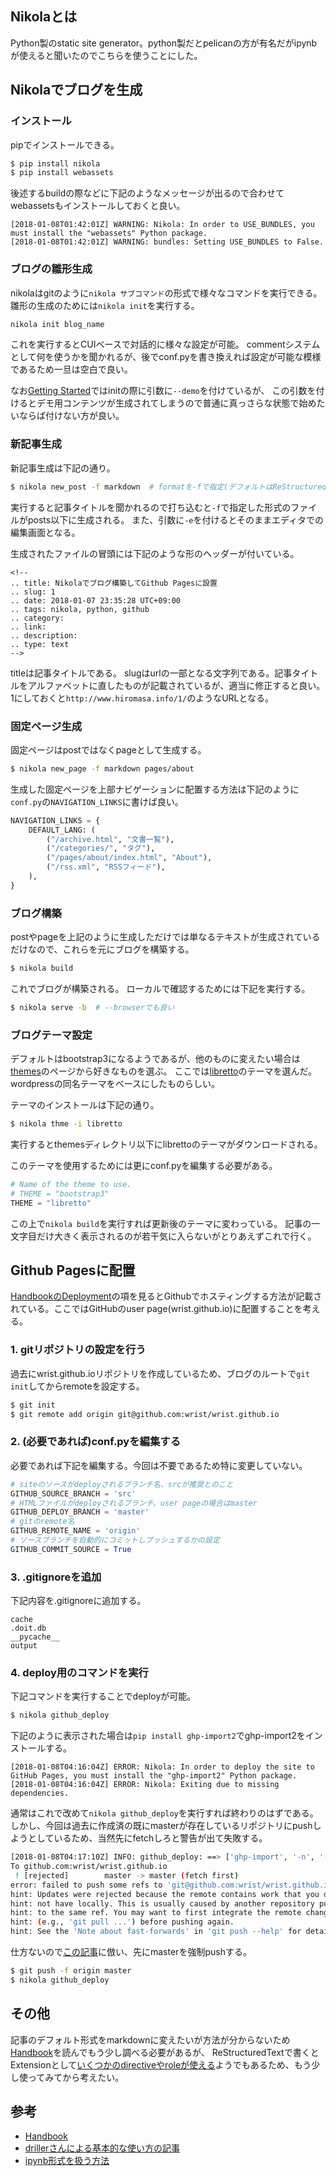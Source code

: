 <!--
.. title: Nikolaでブログ構築してGithub Pagesに設置
.. slug: 1
.. date: 2018-01-07 23:35:28 UTC+09:00
.. tags: nikola, python, github
.. category: 
.. link: 
.. description: 
.. type: text
-->

## Nikolaとは ##

Python製のstatic site generator。python製だとpelicanの方が有名だがipynbが使えると聞いたのでこちらを使うことにした。

## Nikolaでブログを生成 ##

### インストール ###

pipでインストールできる。

```sh
$ pip install nikola
$ pip install webassets
```

後述するbuildの際などに下記のようなメッセージが出るので合わせてwebassetsもインストールしておくと良い。

```
[2018-01-08T01:42:01Z] WARNING: Nikola: In order to USE_BUNDLES, you must install the "webassets" Python package.
[2018-01-08T01:42:01Z] WARNING: bundles: Setting USE_BUNDLES to False.
```


### ブログの雛形生成 ###

nikolaはgitのように`nikola サブコマンド`の形式で様々なコマンドを実行できる。
雛形の生成のためには`nikola init`を実行する。

```sh
nikola init blog_name
```

これを実行するとCUIベースで対話的に様々な設定が可能。
commentシステムとして何を使うかを聞かれるが、後でconf.pyを書き換えれば設定が可能な模様であるため一旦は空白で良い。

なお[Getting Started](https://getnikola.com/getting-started.html)ではinitの際に引数に`--demo`を付けているが、
この引数を付けるとデモ用コンテンツが生成されてしまうので普通に真っさらな状態で始めたいならば付けない方が良い。

### 新記事生成 ###

新記事生成は下記の通り。

```sh
$ nikola new_post -f markdown  # formatを-fで指定(デフォルトはReStructuredText形式)
```

実行すると記事タイトルを聞かれるので打ち込むと`-f`で指定した形式のファイルがposts以下に生成される。
また、引数に`-e`を付けるとそのままエディタでの編集画面となる。

生成されたファイルの冒頭には下記のような形のヘッダーが付いている。

```
<!--
.. title: Nikolaでブログ構築してGithub Pagesに設置
.. slug: 1
.. date: 2018-01-07 23:35:28 UTC+09:00
.. tags: nikola, python, github
.. category: 
.. link: 
.. description: 
.. type: text
-->
```

titleは記事タイトルである。
slugはurlの一部となる文字列である。記事タイトルをアルファベットに直したものが記載されているが、適当に修正すると良い。1にしておくと`http://www.hiromasa.info/1/`のようなURLとなる。

### 固定ページ生成 ###

固定ページはpostではなくpageとして生成する。

```sh
$ nikola new_page -f markdown pages/about
```

生成した固定ページを上部ナビゲーションに配置する方法は下記のように`conf.py`の`NAVIGATION_LINKS`に書けば良い。

```python
NAVIGATION_LINKS = {
    DEFAULT_LANG: (
        ("/archive.html", "文書一覧"),
        ("/categories/", "タグ"),
        ("/pages/about/index.html", "About"),
        ("/rss.xml", "RSSフィード"),
    ),
}
```

### ブログ構築 ###

postやpageを上記のように生成しただけでは単なるテキストが生成されているだけなので、これらを元にブログを構築する。

```sh
$ nikola build
```

これでブログが構築される。
ローカルで確認するためには下記を実行する。

``` sh
$ nikola serve -b  # --browserでも良い
```

### ブログテーマ設定 ###

デフォルトはbootstrap3になるようであるが、他のものに変えたい場合は[themes](https://themes.getnikola.com/)のページから好きなものを選ぶ。
ここでは[libretto](https://themes.getnikola.com/v7/libretto/)のテーマを選んだ。
wordpressの同名テーマをベースにしたものらしい。

テーマのインストールは下記の通り。

```sh
$ nikola thme -i libretto
```

実行するとthemesディレクトリ以下にlibrettoのテーマがダウンロードされる。

このテーマを使用するためには更にconf.pyを編集する必要がある。

```python
# Name of the theme to use.
# THEME = "bootstrap3"
THEME = "libretto"
```

この上で`nikola build`を実行すれば更新後のテーマに変わっている。
記事の一文字目だけ大きく表示されるのが若干気に入らないがとりあえずこれで行く。

## Github Pagesに配置 ##

[HandbookのDeployment](https://getnikola.com/handbook.html#deployment)の項を見るとGithubでホスティングする方法が記載されている。ここではGitHubのuser page(wrist.github.io)に配置することを考える。

### 1. gitリポジトリの設定を行う ###

  過去にwrist.github.ioリポジトリを作成しているため、ブログのルートで`git init`してからremoteを設定する。

```sh
$ git init
$ git remote add origin git@github.com:wrist/wrist.github.io
```

### 2. (必要であれば)conf.pyを編集する ###

  必要であれば下記を編集する。今回は不要であるため特に変更していない。

```python
# siteのソースがdeployされるブランチ名、srcが推奨とのこと
GITHUB_SOURCE_BRANCH = 'src'
# HTMLファイルがdeployされるブランチ、user pageの場合はmaster
GITHUB_DEPLOY_BRANCH = 'master'
# gitのremote名
GITHUB_REMOTE_NAME = 'origin'
# ソースブランチを自動的にコミットしプッシュするかの設定
GITHUB_COMMIT_SOURCE = True
```

### 3. .gitignoreを追加 ###

  下記内容を.gitignoreに追加する。

```.gitignore
cache
.doit.db
__pycache__
output
```

### 4. deploy用のコマンドを実行 ###

  下記コマンドを実行することでdeployが可能。

```sh
$ nikola github_deploy
```

下記のように表示された場合は`pip install ghp-import2`でghp-import2をインストールする。

```
[2018-01-08T04:16:04Z] ERROR: Nikola: In order to deploy the site to GitHub Pages, you must install the "ghp-import2" Python package.
[2018-01-08T04:16:04Z] ERROR: Nikola: Exiting due to missing dependencies.
```

通常はこれで改めて`nikola github_deploy`を実行すれば終わりのはずである。
しかし、今回は過去に作成済の既にmasterが存在しているリポジトリにpushしようとしているため、当然先にfetchしろと警告が出て失敗する。

```sh
[2018-01-08T04:17:10Z] INFO: github_deploy: ==> ['ghp-import', '-n', '-m', 'Nikola auto commit.\n\nSource commit: a37690e35a31dc4a108f53c62b8ee17e783aa28f\nNikola version: 7.8.11', '-p', '-r', 'origin', '-b', 'master', 'output']
To github.com:wrist/wrist.github.io
 ! [rejected]        master -> master (fetch first)
error: failed to push some refs to 'git@github.com:wrist/wrist.github.io'
hint: Updates were rejected because the remote contains work that you do
hint: not have locally. This is usually caused by another repository pushing
hint: to the same ref. You may want to first integrate the remote changes
hint: (e.g., 'git pull ...') before pushing again.
hint: See the 'Note about fast-forwards' in 'git push --help' for details.
```

仕方ないので[この記事](https://rcmdnk.com/blog/2013/11/01/computer-git/)に倣い、先にmasterを強制pushする。

```sh
$ git push -f origin master
$ nikola github_deploy
```

## その他 ##

記事のデフォルト形式をmarkdownに変えたいが方法が分からないため[Handbook](https://getnikola.com/handbook.html)を読んでもう少し調べる必要があるが、
ReStructuredTextで書くとExtensionとして[いくつかのdirectiveやroleが使える](https://getnikola.com/handbook.html#restructuredtext-extensions)ようでもあるため、もう少し使ってみてから考えたい。


## 参考 ##

* [Handbook](https://getnikola.com/handbook.html)
* [drillerさんによる基本的な使い方の記事](https://qiita.com/driller/items/4d998ca765717c7e0a6c)
* [ipynb形式を扱う方法](https://qiita.com/driller/items/2f8a0dd66d4d8e59e05c)


<!-- Google Analytics: change UA-XXXXX-X to be your site's ID. -->
<script>
    (function(i,s,o,g,r,a,m){i['GoogleAnalyticsObject']=r;i[r]=i[r]||function(){
            (i[r].q=i[r].q||[]).push(arguments)},i[r].l=1*new Date();a=s.createElement(o),
        m=s.getElementsByTagName(o)[0];a.async=1;a.src=g;m.parentNode.insertBefore(a,m)
    })(window,document,'script','//www.google-analytics.com/analytics.js','ga');

    ga('create', 'UA-48887105-1', 'hiromasa.info');
    ga('send', 'pageview');
</script>
